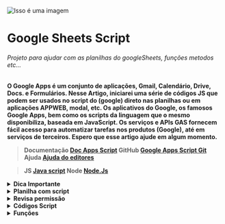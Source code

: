  ![Isso é uma imagem](https://user-images.githubusercontent.com/57040825/175081561-e35d367c-f973-4bd9-b682-a2430cdf5679.png)

# Google Sheets Script

###### Projeto para ajudar com as planilhas do googleSheets, funções metodos etc...

<strong>

O Google Apps é um conjunto de aplicações, Gmail, Calendário, Drive, Docs. e Formulários.
Nesse Artigo, iniciarei uma série de códigos JS que podem ser usados no script do (google) direto nas planilhas ou em aplicações APPWEB, modal, etc.
Os aplicativos do Google, os famosos Google Apps, bem como os scripts da linguagem que o mesmo disponibiliza, baseada em JavaScript.
Os serviços e APIs GAS fornecem fácil acesso para automatizar tarefas nos produtos (Google), até em serviços de terceiros.
Espero que esse artigo ajude em algum momento.

<strong>

> Documentação [Doc Apps Script](https://www.google.com/script/start/)
> GitHub  [Google Apps Script Git](https://github.com/topics/google-apps-script)
> Ajuda  [Ajuda do editores](https://support.google.com/docs#topic=1382883)

> JS  [Java script](https://www.javascript.com/)
> Node [Node.Js](https://nodejs.org/en/)
 
<details><summary>Dica Importante</summary>

<p>

> **Coisas que podem deixar suas planilhas _pesadas_ cuidado com funções voláteis (são funções que ficam atualizando a casa segundo).**

 1. TODAY()
    - Uso TODAY()
      - Sintaxe
        - TODAY()
          - TODAY é uma função volátil e pode prejudicar o desempenho da planilha, [documentação](https://support.google.com/docs/answer/3092984?hl=pt-BR), O mesmo serve paraa função NOW [documentação](https://support.google.com/docs/answer/3092981?hl=pt-BR).
 
2. ARRAYFORMULA
   - 
     - Ela e uma função que pode ajudar muito, mas quando sua planilha começa a ficar grande pode ser um problema (Porque mesmo que não exista dados nas linhas em branco ela vai alimentar dados nessas linhas em branco, com isso o desempenho de sua planilha pode ser prejudicada) [documentação](https://support.google.com/docs/answer/3093275?hl=pt-BR).
 
> Aternativa para ARRAYFORMULA
 - ARRAY_CONSTRAN
   - Restringe o resultado de uma matriz ao tamanho especificado, [documentação](https://support.google.com/docs/answer/3267036).
 
 **OBS: Geralmente usada em conjunto com outras funções que retornam um resultado em matriz, quando um número menor de linhas ou colunas é desejado.**
 
 ###### exemplo:
 
 ```
 Sintaxe : ARRAY_CONSTRAIN(intervalo_de_entrada; numero_de_linhas; numero_de_colunas)
 
 ARRAY_CONSTRAIN(A1:C10, 2, 3)
 ARRAY_CONSTRAIN(SORT(A1:F100, 1, TRUE), 10, 6)
 
 ```

 3. LINHAS EM BRANCO OU COLUNAS
   - Se você tem dados da (A2 : C4), não a necessidade de que as colunas D Para frente e as linhas 5 para baixo exita na planilha, como no exemplo abaixo, importante excluir essas linhas e colunas não vazias, (Mesmo que não exita dados sempre que sua planilha for atualizada ela vai ler essas linhas e colunas vazias).
 
 ## No exemplo abaixo, teríamos que excluir as linhas 5/6/7/8 e a coluna D
 
 ###### ~~ERRADO~~
 
|   A          |  B             |    C          |    D          |
| :---         |     :---:      |          ---: |          ---: |
| 1   | name     | name     |
| 2   | git diff | git diff |
| 3   | git diff | git diff |
| 4   | git diff | git diff |
| 5   |  | |
| 6   |  | |
| 7   |  | |
| 8   |  | |
 
 ###### **CORRETO**
|   A          |  B             |    C          |
| :---         |     :---:      |          ---: |
| 1   | name     | name     |
| 2   | git diff | git diff |
| 3   | git diff | git diff |
| 4   | git diff | git diff |

 ## *Essas, boas práticas ira ajuda sua planilha ter um rendimento muito melhor.*
 ###### Essas informações são casos de uso utilizada em meus códigos, e são práticas minhas, não significa que estão corretas ou não, significa que é uma prática que gosto de utilizar.
</p>

</details>
 
 <details><summary>Planilha com script</summary>

<p>

#### [documentação](https://developers.google.com/apps-script).

 
 > Nossas chamadas da planilha com script.
 
###### Para chamar nossa planilha e suas abas iremos usar o id dá planilha e também sua chamada local como a planilha ativa (SpreadsheetApp), as abas chama pelo nome da aba.
 
 - id
 - SpreadsheetApp
 - Aba
 
 ![Isso é uma imagem](https://user-images.githubusercontent.com/57040825/175077705-f25e10df-4398-46d5-a67f-4e885e9adc47.png)
 
 ###### Com a planilha ativa você consegue pegar o id na barra de navegação como está na imagem acima, você só precisa do número que está em negrito, está imagem e só um exemplo você tem que pegar o id dá sua planilha.(Obs.: esse endereço não te leva para lugar nenhum poque é só um exemplo).
 
 ![Isso é uma imagem](https://user-images.githubusercontent.com/57040825/175102916-c2be2b7b-a8b8-4106-83aa-c35f480e7c52.png)
 
 ###### Acima temos como as abas foram nomeadas
 
 <sub>Exemplo para ID</sub>
 
 ***vamos usar*** 
 
 **Importante vamos noear nossos arquivos códigos como _camelCase_**
 
 - idBd = Para o id dá planilha
 - ss = Para SpreadsheetApp Id
 - tb = Para aba
 
 ```javascript
       const idBd = "1CgcnfEIrCTL55H4tI5Lz-2abvfT_fBkIML_1PRYmnMk"
       const ss = SpreadsheetApp.openById (idBd)
 
       const data = ss.getSheetByName("data")
       const bdText = ss.getSheetByName("bd_text")
       const adNewRow = ss.getSheetByName("ad_new_row")
       const duplicados = ss.getSheetByName("duplicados")
       const extras = ss.getSheetByName("extras")
 ```
 
 ***vamos usar*** 
 
 - ssS = Para SpreadsheetApp
 - tbS = Para aba
 
 <sub>Exemplo para SpreadsheetApp</sub>
 
 ###### O procedimento para SpreadsheetApp, e o mesmo usado para o ID.
 
 ```javascript
       
       const ssS = SpreadsheetApp.getActiveSpreadsheet()
       const tbS = ssS.getSheetByName("nome da aba")
 ```
 
 
 ```javascript
       var tbDt = data
       var tbNr = adNewRow
       var tbTt = bdText
       var tbNr = adNewRow
       var tbDp = duplicados
       var tbEx = extras
 ```
 
 **Obs.: Essas informações e para quando estiver olhando para as pastas dos códigos você saiba com estamos chamando.**

</p>

</details>
 
 
 <details><summary>Revisa permissão</summary>

<p>

#### Dá permissão para acesso a planilha

![Isso é uma imagem](https://user-images.githubusercontent.com/57040825/175099923-aab7e52f-9eb1-42e3-90a6-ccfc15d7449a.png)

</p>

</details>
 
 
 <details><summary>Códigos Script</summary>

<p>

#### Códigos Js
 
<sup>Nome do Usuário</sup>

```javascript
   const nomeUser = Session.getEffectiveUser().getUsername()
   Logger.log(nomeUser)
```

 
 <sup>Add na primeria linha e na última</sup>

```javascript
 const prepender = (val,sheet) =>{
  sheet.insertRowBefore(1);
  let cloneArr = val.map((x)=>x);
  cloneArr.push('START');
  const range = sheet.getRange(1,1,1,cloneArr.length);
  range.setValues([cloneArr]);
}
 
const addContent = () =>{
 
  const sheet = tbNr;
  let tempArr = [sheet.getLastRow()+1,'Novo Conteúdo'];
  prepender(tempArr,sheet);
  tempArr.push('Fim');
  sheet.appendRow(tempArr);
 
}
```
 
 <sup>Add before start after e na última linha</sup>

```javascript
  const addContentTwo = () => {
  const sheet = tbNr
  Logger.log(sheet);
  let startPos = 5;
  let startVal = sheet.getRange(startPos,1).getValue();
  sheet.getRange(startPos,1).setValue(startVal + ' START');
  sheet.insertRowAfter(startPos);
  sheet.getRange(startPos+1,1).setValue('AFTER');
  sheet.insertRowBefore(startPos);
  sheet.getRange(startPos,1).setValue('BEFORE');
  let tempArr = [sheet.getLastRow()+1,'test',2,'hello world'];
  sheet.appendRow(tempArr);
}

```
 <sup>Colorir dubplicados</sup>

```javascript
  const colorirduplicates = () =>
  let values = tbDp.getRange("A2:D").getValues()
  let arr=[]
  let repeat=[]
  let row=2
//importante o array no js começa pelo número zero
  values.map((elem,ind,obj)=>{
    if(elem[0] != ""){
      if(arr.indexOf(elem[0]) === -1){
        arr.push(elem[0])
      }else{
         repeat.push(elem[0])
      }
    }
   })// fim primeira parte

  values.map((elem,ind,obj)=>{
    if(elem[0] != ""){
      if(repeat.indexOf(elem[0]) !== -1){
        tbDp.getRange(`A${row}:D${row}`).setBackground('pink')
      }else{
        tbDp.getRange(`A${row}:D${row}`).setBackground('white')
      }
      }
    row++
  })
```
 
 <sup>Copiar colar até a última linha, aqui criando um id</sup>

```javascript
  let lra = tbEx. getLastRow()

   function numerarId(){
   const id = "1"
   tbEx.getRange("A2").setValue(id)
   tbEx.getRange("A3").setFormula('=OFFSET(A3;-1;0)+1')
   const lra2 = tbEx.getLastRow()
   const ftlinha = tbEx.getRange(3,1,lra-1)
   tbEx.getRange("A3").copyTo(ftlinha)
}
```

 <sup>Ocultar Coluna</sup>

```javascript
  const hideColum = () => {
  data.getRange('C:C').activate();
  data.hideColumns(data.getActiveRange().getColumn(), data.getActiveRange().getNumColumns());

}

```

 <sup>API que não requer autenticação</sup>

 <sub>Url exemplo</sub>

```javascript
// set the endpoint
     const url = 'https://dever.example.com/v3/abc';
 
// call the API
     const response = UrlFetchApp.fetch(url);

```

 <sup>API requer autenticação</sup>

 <sub>Url exemplo</sub>

```javascript
// include the API Key
const API_KEY = 'XXXXXXXXXXXXXXX';
 
// set the endpoint
const url = 'https://developers.example.com/v1/abc';
 
// call the API
const response = UrlFetchApp.fetch(url + '&api_key=' + API_KEY);


```

 <sup>API requer chave no cabeçalho</sup>

 <sub>Url exemplo</sub>

```javascript
// include the API Key
const API_KEY = 'XXXXXXXXXXXXXXX';
 
// set the endpoint
const url = 'https://developers.example.com/v1/abc';
 
// set the params object
const params = {
    headers: {
      Authorization: API_KEY
    }
  }
 
// call the API
const response = UrlFetchApp.fetch(url,params);



```

 <sup>Às vezes, a palavra “Autorização” é substituída por uma palavra diferente, dependendo de como os designers da API configuraram a API</sup>

<sub>Por exemplo, a API Teachable usa a palavra “apiKey”</sub>

 <sub>Url exemplo</sub>

```javascript
// include the API Key
const API_KEY = 'XXXXXXXXXXXXXXX';
 
// set the endpoint
const url = 'https://developers.example.com/v1/abc';
 
// set the params object
const params = {
    headers: {
      apiKey: API_KEY
    }
  }
 
// call the API
const response = UrlFetchApp.fetch(url,params);

```


 </p>


</details>

<details><summary>Funções</summary>

<p>

<sub>Função que retorna quantidades de domingo no mês selecionado</sub>

```javascript
function SUNDAYSMONTH ( m, y )  {
  const days = new Date( y,m,0 ).getDate();
  const sundays = [ (8 - (new Date( m +'/01/'+ y ).getDay())) % 7 ];
  for ( let i = sundays[0] + 7; i <= days; i += 7 ) {
    sundays.push( i );
  }

  const sundayTotal = sundays.length

  return sundayTotal
}


/* CASO DE USO 

=SUNDAYSMONTH("AQUI COLUNA MES";"AQUI COLUNA ANO")

*/
   
```

</p>

</details>




